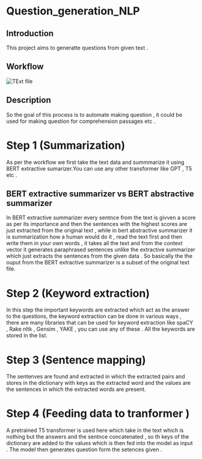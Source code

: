 # Question_generation_NLP
## Introduction 
This project aims to generatte questions from given text .
## Workflow
![TExt file](https://github.com/Paras014/Question_generation_NLP/assets/98278584/d32bc18e-7c4d-4f13-8881-e6a6b8b02ecc)

## Description 
So the goal of this process is to automate making question , it could be used for making question for comprehension passages etc . 
# Step 1 (Summarization)
As per the workflow we first take the text data and summmarize it using BERT extractive sumarizer.You can use any other transformer like GPT , T5 etc .
## BERT extractive summarizer vs BERT abstractive summarizer 
In BERT extractive summarizer every sentnce from the text is givven a score as per its importance and then the sentences with the highest scores are just extracted from the original text , while in bert abstractive summarizer it is summarization how a human would do it , read the text first and then write them in your own words , it takes all the text and from the context vector it generates paraphrased sentences unlike the extractive summarizer which just extracts the sentences from the given data . So basically the the ouput from the BERT extractive summarizer is a subset of the original text file.
# Step 2 (Keyword extraction)
In this step the important keywords are extracted which act as the answer to the questions, the keyword extraction can be done in various ways , there are many libraries that can be used for keyword extraction like spaCY , Rake nltk , Gensim , YAKE , you can use any of these . All the keywords are stored in the list. 
# Step 3 (Sentence mapping)
The sentenves are found and extracted in which the extracted pairs and stores in the dictionary with keys as the extracted word and the values are the sentences in which the extracted words are present. 
# Step 4  (Feeding data to tranformer )
A pretrained T5 transformer is used here which take in the text which is nothing but the answers and the sentnce concatenated , so th keys of the dictionary are added to the values which is then fed into the model as input . The model then generates question form the setences given .  


